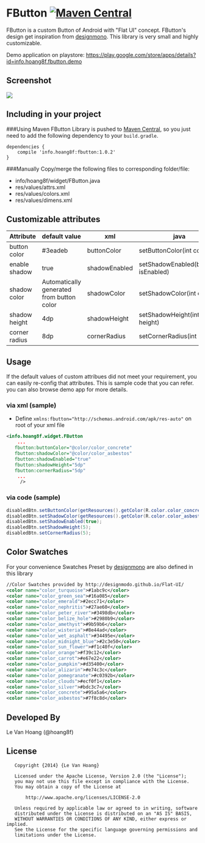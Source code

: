 FButton [![Maven Central](https://maven-badges.herokuapp.com/maven-central/info.hoang8f/fbutton/badge.svg)](https://maven-badges.herokuapp.com/maven-central/info.hoang8f/fbutton)
=======
FButton is a custom Button of Android with "Flat UI" concept. FButton's design get inspiration from [designmono](http://designmodo.github.io/Flat-UI/). This library is very small and highly customizable.

Demo application on playstore:
https://play.google.com/store/apps/details?id=info.hoang8f.fbutton.demo

Screenshot
----------
![](https://raw.githubusercontent.com/hoang8f/android-flat-button/master/screenshot/screenshot.gif)

Including in your project
-------------------------
###Using Maven
FButton Library is pushed to [Maven Central](http://search.maven.org/#search|ga|1|fbutton), so you just need to add the following dependency to your `build.gradle`.

    dependencies {
        compile 'info.hoang8f:fbutton:1.0.2'
    }


###Manually
Copy/merge the following files to corresponding folder/file:
   + info/hoang8f/widget/FButton.java
   + res/values/attrs.xml
   + res/values/colors.xml
   + res/values/dimens.xml

Customizable attributes
-----------------------

|  Attribute    |   default value   | xml           |                 java                |
|---------------|-------------------|---------------|-------------------------------------|
| button color  |      #3eadeb      | buttonColor   | setButtonColor(int color)           |
| enable shadow |        true       | shadowEnabled | setShadowEnabled(boolean isEnabled) |
| shadow color  |  Automatically generated <br> from button color   | shadowColor   | setShadowColor(int color)           |
| shadow height |        4dp        | shadowHeight  | setShadowHeight(int height)         |
| corner radius |        8dp        | cornerRadius  | setCornerRadius(int radius)         |

Usage
-----
If the default values of custom attribues did not meet your requirement, you can easily re-config that attributes. This is sample code that you can refer. you can also browse demo app for more details.

### via xml (sample)
-  Define `xmlns:fbutton="http://schemas.android.com/apk/res-auto"` on root of your xml file

```xml
<info.hoang8f.widget.FButton
    ...
   fbutton:buttonColor="@color/color_concrete"
   fbutton:shadowColor="@color/color_asbestos"
   fbutton:shadowEnabled="true"
   fbutton:shadowHeight="5dp"
   fbutton:cornerRadius="5dp"
    ...
     />
```

### via code (sample)
```java
disabledBtn.setButtonColor(getResources().getColor(R.color.color_concrete));
disabledBtn.setShadowColor(getResources().getColor(R.color.color_asbestos));
disabledBtn.setShadowEnabled(true);
disabledBtn.setShadowHeight(5);
disabledBtn.setCornerRadius(5);
```

Color Swatches
--------------
For your convenience Swatches Preset by [designmono](http://designmodo.github.io/Flat-UI/) are also defined in this library
```xml
//Color Swatches provided by http://designmodo.github.io/Flat-UI/
<color name="color_turquoise">#1abc9c</color>
<color name="color_green_sea">#16a085</color>
<color name="color_emerald">#2ecc71</color>
<color name="color_nephritis">#27ae60</color>
<color name="color_peter_river">#3498db</color>
<color name="color_belize_hole">#2980b9</color>
<color name="color_amethyst">#9b59b6</color>
<color name="color_wisteria">#8e44ad</color>
<color name="color_wet_asphalt">#34495e</color>
<color name="color_midnight_blue">#2c3e50</color>
<color name="color_sun_flower">#f1c40f</color>
<color name="color_orange">#f39c12</color>
<color name="color_carrot">#e67e22</color>
<color name="color_pumpkin">#d35400</color>
<color name="color_alizarin">#e74c3c</color>
<color name="color_pomegranate">#c0392b</color>
<color name="color_clouds">#ecf0f1</color>
<color name="color_silver">#bdc3c7</color>
<color name="color_concrete">#95a5a6</color>
<color name="color_asbestos">#7f8c8d</color>
```

Developed By
-------
Le Van Hoang (@hoang8f)

License
-------
       Copyright {2014} {Le Van Hoang}
    
       Licensed under the Apache License, Version 2.0 (the "License");
       you may not use this file except in compliance with the License.
       You may obtain a copy of the License at
    
           http://www.apache.org/licenses/LICENSE-2.0
    
       Unless required by applicable law or agreed to in writing, software
       distributed under the License is distributed on an "AS IS" BASIS,
       WITHOUT WARRANTIES OR CONDITIONS OF ANY KIND, either express or implied.
       See the License for the specific language governing permissions and
       limitations under the License.
       

